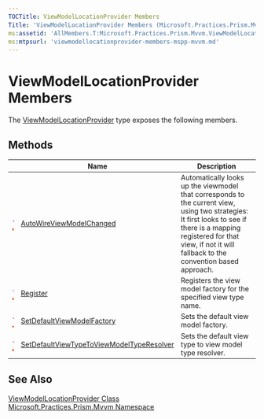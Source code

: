 ```yaml
---
TOCTitle: ViewModelLocationProvider Members
Title: 'ViewModelLocationProvider Members (Microsoft.Practices.Prism.Mvvm)'
ms:assetid: 'AllMembers.T:Microsoft.Practices.Prism.Mvvm.ViewModelLocationProvider'
ms:mtpsurl: 'viewmodellocationprovider-members-mspp-mvvm.md'
---
```



# ViewModelLocationProvider Members

The [ViewModelLocationProvider](/patterns-practices/reference/viewmodellocationprovider-class-mspp-mvvm) type exposes the following members.

## Methods


<table>

<thead>
<tr class="header">
<th> </th>
<th>Name</th>
<th>Description</th>
</tr>
</thead>
<tbody>
<tr class="odd">
<td><img src="/patterns-practices/reference/images/public-method.gif" alt="Public method"/><img src="/patterns-practices/reference/images/static-member.gif" alt="Static member"/></td>
<td><a href="/patterns-practices/reference/viewmodellocationprovider-autowireviewmodelchanged-method-mspp-mvvm" data-raw-source="[AutoWireViewModelChanged](/patterns-practices/reference/viewmodellocationprovider-autowireviewmodelchanged-method-mspp-mvvm
)">AutoWireViewModelChanged</a></td>
<td><div class="summary">
Automatically looks up the viewmodel that corresponds to the current view, using two strategies: It first looks to see if there is a mapping registered for that view, if not it will fallback to the convention based approach.
</div></td>
</tr>
<tr class="even">
<td><img src="/patterns-practices/reference/images/public-method.gif" alt="Public method"/><img src="/patterns-practices/reference/images/static-member.gif" alt="Static member"/></td>
<td><a href="/patterns-practices/reference/viewmodellocationprovider-register-method-mspp-mvvm" data-raw-source="[Register](/patterns-practices/reference/viewmodellocationprovider-register-method-mspp-mvvm
)">Register</a></td>
<td><div class="summary">
Registers the view model factory for the specified view type name.
</div></td>
</tr>
<tr class="odd">
<td><img src="/patterns-practices/reference/images/public-method.gif" alt="Public method"/><img src="/patterns-practices/reference/images/static-member.gif" alt="Static member"/></td>
<td><a href="/patterns-practices/reference/viewmodellocationprovider-setdefaultviewmodelfactory-method-mspp-mvvm" data-raw-source="[SetDefaultViewModelFactory](/patterns-practices/reference/viewmodellocationprovider-setdefaultviewmodelfactory-method-mspp-mvvm
)">SetDefaultViewModelFactory</a></td>
<td><div class="summary">
Sets the default view model factory.
</div></td>
</tr>
<tr class="even">
<td><img src="/patterns-practices/reference/images/public-method.gif" alt="Public method"/><img src="/patterns-practices/reference/images/static-member.gif" alt="Static member"/></td>
<td><a href="/patterns-practices/reference/viewmodellocationprovider-setdefaultviewtypetoviewmodeltyperesolver-method-mspp-mvvm" data-raw-source="[SetDefaultViewTypeToViewModelTypeResolver](/patterns-practices/reference/viewmodellocationprovider-setdefaultviewtypetoviewmodeltyperesolver-method-mspp-mvvm
)">SetDefaultViewTypeToViewModelTypeResolver</a></td>
<td><div class="summary">
Sets the default view type to view model type resolver.
</div></td>
</tr>
</tbody>
</table>

## See Also

[ViewModelLocationProvider Class](/patterns-practices/reference/viewmodellocationprovider-class-mspp-mvvm)  
[Microsoft.Practices.Prism.Mvvm Namespace](https://msdn.microsoft.com/library/microsoft.practices.prism.mvvm)